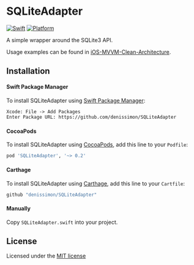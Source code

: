 # SQLiteAdapter

[![Swift](https://img.shields.io/badge/Swift-5-orange.svg?style=flat)](https://swift.org)
[![Platform](https://img.shields.io/badge/platform-iOS%20%7C%20macOS%20%7C%20watchOS%20%7C%20tvOS-lightgrey.svg)](https://developer.apple.com/swift/)

A simple wrapper around the SQLite3 API.

Usage examples can be found in [iOS-MVVM-Clean-Architecture](https://github.com/denissimon/iOS-MVVM-Clean-Architecture).

Installation
------------

#### Swift Package Manager

To install SQLiteAdapter using [Swift Package Manager](https://swift.org/package-manager):

```txt
Xcode: File -> Add Packages
Enter Package URL: https://github.com/denissimon/SQLiteAdapter
```

#### CocoaPods

To install SQLiteAdapter using [CocoaPods](https://cocoapods.org), add this line to your `Podfile`:

```ruby
pod 'SQLiteAdapter', '~> 0.2'
```

#### Carthage

To install SQLiteAdapter using [Carthage](https://github.com/Carthage/Carthage), add this line to your `Cartfile`:

```ruby
github "denissimon/SQLiteAdapter"
```

#### Manually

Copy `SQLiteAdapter.swift` into your project.

License
-------

Licensed under the [MIT license](https://github.com/denissimon/SQLiteAdapter/blob/main/LICENSE)
